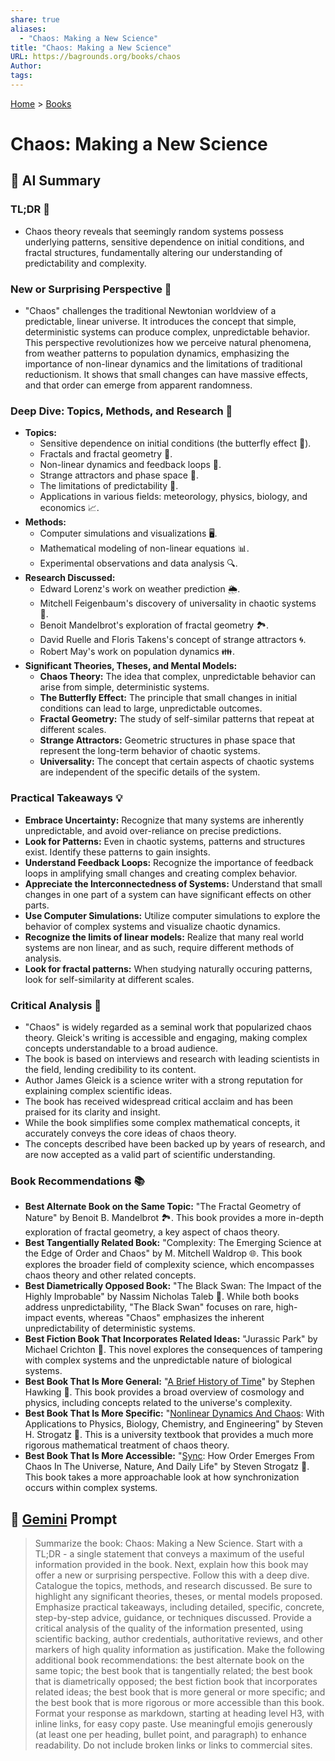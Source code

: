 ```yaml
---
share: true
aliases:
  - "Chaos: Making a New Science"
title: "Chaos: Making a New Science"
URL: https://bagrounds.org/books/chaos
Author: 
tags: 
---
```

[Home](../index.md) > [Books](./index.md)  
# Chaos: Making a New Science  
## 🤖 AI Summary  
### TL;DR 🤯  
* Chaos theory reveals that seemingly random systems possess underlying patterns, sensitive dependence on initial conditions, and fractal structures, fundamentally altering our understanding of predictability and complexity.  
  
### New or Surprising Perspective 🧐  
* "Chaos" challenges the traditional Newtonian worldview of a predictable, linear universe. It introduces the concept that simple, deterministic systems can produce complex, unpredictable behavior. This perspective revolutionizes how we perceive natural phenomena, from weather patterns to population dynamics, emphasizing the importance of non-linear dynamics and the limitations of traditional reductionism. It shows that small changes can have massive effects, and that order can emerge from apparent randomness.  
  
### Deep Dive: Topics, Methods, and Research 🔬  
* **Topics:**  
    * Sensitive dependence on initial conditions (the butterfly effect 🦋).  
    * Fractals and fractal geometry 📐.  
    * Non-linear dynamics and feedback loops 🔄.  
    * Strange attractors and phase space 🌌.  
    * The limitations of predictability 🔮.  
    * Applications in various fields: meteorology, physics, biology, and economics 📈.  
* **Methods:**  
    * Computer simulations and visualizations 🖥️.  
    * Mathematical modeling of non-linear equations 📊.  
    * Experimental observations and data analysis 🔍.  
* **Research Discussed:**  
    * Edward Lorenz's work on weather prediction 🌦️.  
    * Mitchell Feigenbaum's discovery of universality in chaotic systems 🔢.  
    * Benoit Mandelbrot's exploration of fractal geometry 🏞️.  
    * David Ruelle and Floris Takens's concept of strange attractors 🌀.  
    * Robert May's work on population dynamics 👪.  
* **Significant Theories, Theses, and Mental Models:**  
    * **Chaos Theory:** The idea that complex, unpredictable behavior can arise from simple, deterministic systems.  
    * **The Butterfly Effect:** The principle that small changes in initial conditions can lead to large, unpredictable outcomes.  
    * **Fractal Geometry:** The study of self-similar patterns that repeat at different scales.  
    * **Strange Attractors:** Geometric structures in phase space that represent the long-term behavior of chaotic systems.  
    * **Universality:** The concept that certain aspects of chaotic systems are independent of the specific details of the system.  
  
### Practical Takeaways 💡  
* **Embrace Uncertainty:** Recognize that many systems are inherently unpredictable, and avoid over-reliance on precise predictions.  
* **Look for Patterns:** Even in chaotic systems, patterns and structures exist. Identify these patterns to gain insights.  
* **Understand Feedback Loops:** Recognize the importance of feedback loops in amplifying small changes and creating complex behavior.  
* **Appreciate the Interconnectedness of Systems:** Understand that small changes in one part of a system can have significant effects on other parts.  
* **Use Computer Simulations:** Utilize computer simulations to explore the behavior of complex systems and visualize chaotic dynamics.  
* **Recognize the limits of linear models:** Realize that many real world systems are non linear, and as such, require different methods of analysis.  
* **Look for fractal patterns:** When studying naturally occuring patterns, look for self-similarity at different scales.  
  
### Critical Analysis 🧐  
* "Chaos" is widely regarded as a seminal work that popularized chaos theory. Gleick's writing is accessible and engaging, making complex concepts understandable to a broad audience.  
* The book is based on interviews and research with leading scientists in the field, lending credibility to its content.  
* Author James Gleick is a science writer with a strong reputation for explaining complex scientific ideas.  
* The book has received widespread critical acclaim and has been praised for its clarity and insight.  
* While the book simplifies some complex mathematical concepts, it accurately conveys the core ideas of chaos theory.  
* The concepts described have been backed up by years of research, and are now accepted as a valid part of scientific understanding.  
  
### Book Recommendations 📚  
* **Best Alternate Book on the Same Topic:** "The Fractal Geometry of Nature" by Benoit B. Mandelbrot 🏞️. This book provides a more in-depth exploration of fractal geometry, a key aspect of chaos theory.  
* **Best Tangentially Related Book:** "Complexity: The Emerging Science at the Edge of Order and Chaos" by M. Mitchell Waldrop 🌐. This book explores the broader field of complexity science, which encompasses chaos theory and other related concepts.  
* **Best Diametrically Opposed Book:** "The Black Swan: The Impact of the Highly Improbable" by Nassim Nicholas Taleb 🦢. While both books address unpredictability, "The Black Swan" focuses on rare, high-impact events, whereas "Chaos" emphasizes the inherent unpredictability of deterministic systems.  
* **Best Fiction Book That Incorporates Related Ideas:** "Jurassic Park" by Michael Crichton 🦖. This novel explores the consequences of tampering with complex systems and the unpredictable nature of biological systems.  
* **Best Book That Is More General:** "[A Brief History of Time](./a-brief-history-of-time.md)" by Stephen Hawking 🌌. This book provides a broad overview of cosmology and physics, including concepts related to the universe's complexity.  
* **Best Book That Is More Specific:** "[Nonlinear Dynamics And Chaos](./nonlinear-dynamics-and-chaos.md): With Applications to Physics, Biology, Chemistry, and Engineering" by Steven H. Strogatz 📖. This is a university textbook that provides a much more rigorous mathematical treatment of chaos theory.  
* **Best Book That Is More Accessible:** "[Sync](./sync.md): How Order Emerges From Chaos In The Universe, Nature, And Daily Life" by Steven Strogatz 🤝. This book takes a more approachable look at how synchronization occurs within complex systems.  
  
## 💬 [Gemini](https://gemini.google.com) Prompt  
> Summarize the book: Chaos: Making a New Science. Start with a TL;DR - a single statement that conveys a maximum of the useful information provided in the book. Next, explain how this book may offer a new or surprising perspective. Follow this with a deep dive. Catalogue the topics, methods, and research discussed. Be sure to highlight any significant theories, theses, or mental models proposed. Emphasize practical takeaways, including detailed, specific, concrete, step-by-step advice, guidance, or techniques discussed. Provide a critical analysis of the quality of the information presented, using scientific backing, author credentials, authoritative reviews, and other markers of high quality information as justification. Make the following additional book recommendations: the best alternate book on the same topic; the best book that is tangentially related; the best book that is diametrically opposed; the best fiction book that incorporates related ideas; the best book that is more general or more specific; and the best book that is more rigorous or more accessible than this book. Format your response as markdown, starting at heading level H3, with inline links, for easy copy paste. Use meaningful emojis generously (at least one per heading, bullet point, and paragraph) to enhance readability. Do not include broken links or links to commercial sites.  
